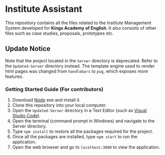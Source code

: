 # Institute Assistant

This repository contains all the files related to the Institute Management System developed for **Kings Academy of English**. It also consists of other files such as case studies, proposals, prototypes etc.

## Update Notice

Note that the project located in the `Server` directory is deprecated. Refer to the `Updated-Server`
directory instead. The template engine used to render html pages was changed from `handlebars` to `pug`, which exposes more features.

### Getting Started Guide (For contributors)

1. Download [Node](https://nodejs.org/dist/v8.11.4/node-v8.11.4-x64.msi) exe and install it.
2. Clone this repository into your local computer.
3. Open the `Updated-Server` directory in a Text Editor (such as [Visual Studio Code](https://code.visualstudio.com/)).
4. Open the terminal (command prompt in Windows) and navigate to the Server directory.
5. Type `npm install` to restore all the packages required for the project.
6. Once all the packages are installed, type `npm start` to run the application.
7. Open the web browser and go to `localhost:3000` to view the application.
